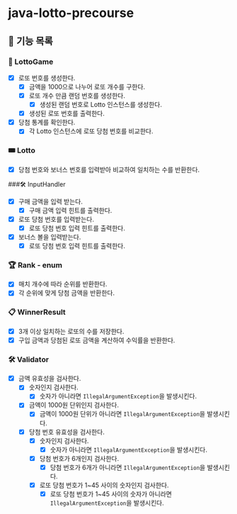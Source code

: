 # java-lotto-precourse

## 🚀 기능 목록

### 🎰 LottoGame

- [x] 로또 번호를 생성한다.
  - [x] 금액을 1000으로 나누어 로또 개수를 구한다.
  - [x] 로또 개수 만큼 랜덤 번호를 생성한다.
    - [x] 생성된 랜덤 번호로 Lotto 인스턴스를 생성한다.
  - [x] 생성된 로또 번호를 출력한다.
- [x] 당첨 통계를 확인한다.
  - [x] 각 Lotto 인스턴스에 로또 당첨 번호를 비교한다.

### 🎟️ Lotto

- [x] 당첨 번호와 보너스 번호를 입력받아 비교하여 일치하는 수를 반환한다.

###🛠️ InputHandler

- [x] 구매 금액을 입력 받는다.
  - [x] 구매 금액 입력 힌트를 출력한다.
- [x] 로또 당첨 번호를 입력받는다.
  - [x] 로또 당첨 번호 입력 힌트를 출력한다.
- [x] 보너스 볼을 입력받는다.
  - [x] 로또 당첨 번호 입력 힌트를 출력한다.

### 🏆 Rank - enum

- [x]  매치 개수에 따라 순위를 반환한다.
- [x] 각 순위에 맞게 당첨 금액을 반환한다.

### 📋 WinnerResult

- [x] 3개 이상 일치하는 로또의 수를 저장한다.
- [x] 구입 금액과 당첨된 로또 금액을 계산하여 수익률을 반환한다.

### 🛠️ Validator️️️️

- [x] 금액 유효성을 검사한다.
  - [x] 숫자인지 검사한다.
    - [x] 숫자가 아니라면 `IllegalArgumentException`을 발생시킨다.
  - [x] 금액이 1000원 단위인지 검사한다.
    - [x] 금액이 1000원 단위가 아니라면 `IllegalArgumentException`을 발생시킨다.
  - [x] 당첨 번호 유효성을 검사한다.
    - [x] 숫자인지 검사한다.
      - [x] 숫자가 아니라면 `IllegalArgumentException`을 발생시킨다.
    - [x] 당첨 번호가 6개인지 검사한다.
      - [x] 당첨 번호가 6개가 아니라면 `IllegalArgumentException`을 발생시킨다.
    - [x] 로또 당첨 번호가 1~45 사이의 숫자인지 검사한다.
      - [x] 로또 당첨 번호가 1~45 사이의 숫자가 아니라면 `IllegalArgumentException`을 발생시킨다.
